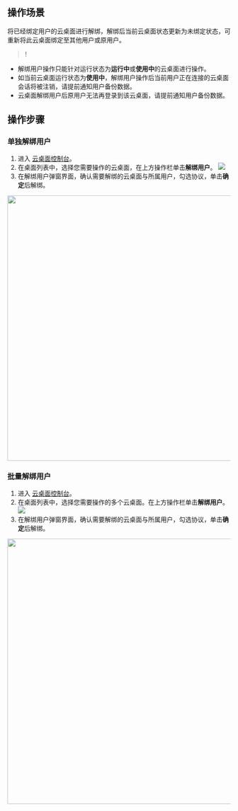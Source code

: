## 操作场景
将已经绑定用户的云桌面进行解绑，解绑后当前云桌面状态更新为未绑定状态，可重新将此云桌面绑定至其他用户或原用户。
>!
- 解绑用户操作只能针对运行状态为**运行中**或**使用中**的云桌面进行操作。
- 如当前云桌面运行状态为**使用中**，解绑用户操作后当前用户正在连接的云桌面会话将被注销，请提前通知用户备份数据。
- 云桌面解绑用户后原用户无法再登录到该云桌面，请提前通知用户备份数据。



## 操作步骤
### 单独解绑用户
1. 进入 [云桌面控制台](https://console.cloud.tencent.com/cvd)。
2. 在桌面列表中，选择您需要操作的云桌面，在上方操作栏单击**解绑用户**。
![](https://qcloudimg.tencent-cloud.cn/raw/a43e469b63f93cff2843b4750e50822e.png)
3. 在解绑用户弹窗界面，确认需要解绑的云桌面与所属用户，勾选协议，单击**确定**后解绑。<br>
<img style="width:600px; max-width: inherit;" src="https://qcloudimg.tencent-cloud.cn/raw/22a879d5a592f4729af867bde2449fe4.png" />

### 批量解绑用户
1. 进入 [云桌面控制台](https://console.cloud.tencent.com/cvd)。
2. 在桌面列表中，选择您需要操作的多个云桌面。在上方操作栏单击**解绑用户**。
![](https://qcloudimg.tencent-cloud.cn/raw/4b324f24b714010c5c5a0e94b23f587e.png)
3. 在解绑用户弹窗界面，确认需要解绑的云桌面与所属用户，勾选协议，单击**确定**后解绑。<br>
<img style="width:600px; max-width: inherit;" src="https://qcloudimg.tencent-cloud.cn/raw/aed710faa4c73daed8a10ad900c67c30.png" />
